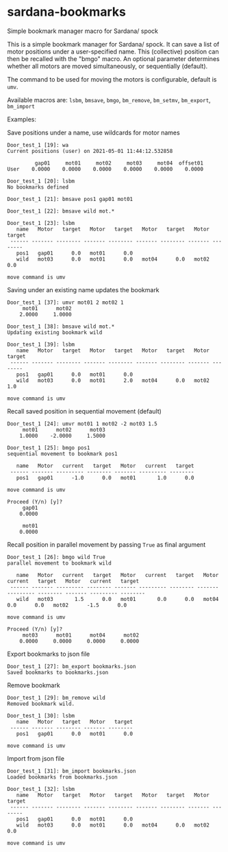 # sardana-bookmarks
Simple bookmark manager macro for Sardana/ spock


This is a simple bookmark manager for Sardana/ spock. It can save a list of motor positions under a user-specified name. This (collective) position can then be recalled with the "bmgo" macro. An optional parameter determines whether all motors are moved simultaneously, or sequentially (default).

The command to be used for moving the motors is configurable, default is `umv`.

Available macros are: `lsbm`, `bmsave`, `bmgo`, `bm_remove`, `bm_setmv`, `bm_export`, `bm_import`

Examples:

Save positions under a name, use wildcards for motor names
```
Door_test_1 [19]: wa
Current positions (user) on 2021-05-01 11:44:12.532858

         gap01     mot01     mot02     mot03     mot04  offset01
User    0.0000    0.0000    0.0000    0.0000    0.0000    0.0000

Door_test_1 [20]: lsbm
No bookmarks defined

Door_test_1 [21]: bmsave pos1 gap01 mot01

Door_test_1 [22]: bmsave wild mot.*

Door_test_1 [23]: lsbm
   name   Motor   target   Motor   target   Motor   target   Motor   target
 ------ ------- -------- ------- -------- ------- -------- ------- --------
   pos1   gap01      0.0   mot01      0.0
   wild   mot03      0.0   mot01      0.0   mot04      0.0   mot02      0.0

move command is umv
```

Saving under an existing name updates the bookmark
```
Door_test_1 [37]: umvr mot01 2 mot02 1
     mot01      mot02
    2.0000     1.0000

Door_test_1 [38]: bmsave wild mot.*
Updating existing bookmark wild

Door_test_1 [39]: lsbm
   name   Motor   target   Motor   target   Motor   target   Motor   target
 ------ ------- -------- ------- -------- ------- -------- ------- --------
   pos1   gap01      0.0   mot01      0.0
   wild   mot03      0.0   mot01      2.0   mot04      0.0   mot02      1.0

move command is umv
```

Recall saved position in sequential movement (default)
```
Door_test_1 [24]: umvr mot01 1 mot02 -2 mot03 1.5
     mot01      mot02      mot03
    1.0000    -2.0000     1.5000

Door_test_1 [25]: bmgo pos1
sequential movement to bookmark pos1

   name   Motor   current   target   Motor   current   target
 ------ ------- --------- -------- ------- --------- --------
   pos1   gap01      -1.0      0.0   mot01       1.0      0.0

move command is umv

Proceed (Y/n) [y]? 
     gap01
    0.0000

     mot01
    0.0000
```

Recall position in parallel movement by passing `True` as final argument
```
Door_test_1 [26]: bmgo wild True
parallel movement to bookmark wild

   name   Motor   current   target   Motor   current   target   Motor   current   target   Motor   current   target
 ------ ------- --------- -------- ------- --------- -------- ------- --------- -------- ------- --------- --------
   wild   mot03       1.5      0.0   mot01       0.0      0.0   mot04       0.0      0.0   mot02      -1.5      0.0

move command is umv

Proceed (Y/n) [y]? 
     mot03      mot01      mot04      mot02
    0.0000     0.0000     0.0000     0.0000
```

Export bookmarks to json file
```
Door_test_1 [27]: bm_export bookmarks.json
Saved bookmarks to bookmarks.json

```

Remove bookmark
```
Door_test_1 [29]: bm_remove wild
Removed bookmark wild.

Door_test_1 [30]: lsbm
   name   Motor   target   Motor   target
 ------ ------- -------- ------- --------
   pos1   gap01      0.0   mot01      0.0

move command is umv
```

Import from json file
```
Door_test_1 [31]: bm_import bookmarks.json
Loaded bookmarks from bookmarks.json

Door_test_1 [32]: lsbm
   name   Motor   target   Motor   target   Motor   target   Motor   target
 ------ ------- -------- ------- -------- ------- -------- ------- --------
   pos1   gap01      0.0   mot01      0.0
   wild   mot03      0.0   mot01      0.0   mot04      0.0   mot02      0.0

move command is umv
```

